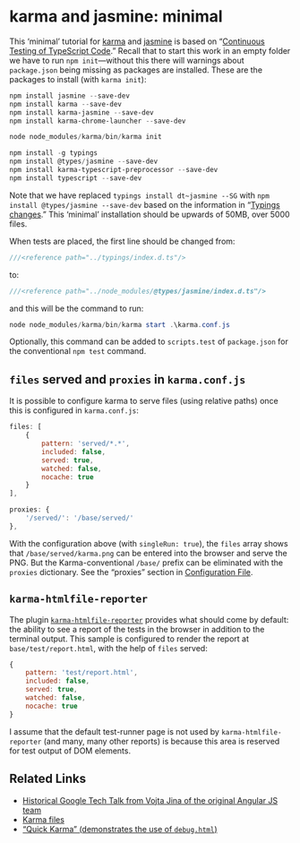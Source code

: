 # karma and jasmine: minimal

This ‘minimal’ tutorial for [karma](https://karma-runner.github.io) and [jasmine](https://jasmine.github.io) is based on “[Continuous Testing of TypeScript Code](http://www.damirscorner.com/blog/posts/20160116-ContinuousTestingOfTypeScriptCode.html).” Recall that to start this work in an empty folder we have to run `npm init`—without this there will warnings about `package.json` being missing as packages are installed. These are the packages to install (with `karma init`):

```powershell
npm install jasmine --save-dev
npm install karma --save-dev
npm install karma-jasmine --save-dev
npm install karma-chrome-launcher --save-dev

node node_modules/karma/bin/karma init

npm install -g typings
npm install @types/jasmine --save-dev
npm install karma-typescript-preprocessor --save-dev
npm install typescript --save-dev
```

Note that we have replaced `typings install dt~jasmine --SG` with `npm install @types/jasmine --save-dev` based on the information in “[Typings changes](https://scotch.io/lounge/angular/typings-changes).” This ‘minimal’ installation should be upwards of 50MB, over 5000 files.

When tests are placed, the first line should be changed from:

```js
///<reference path="../typings/index.d.ts"/>
```

to:

```js
///<reference path="../node_modules/@types/jasmine/index.d.ts"/>
```

and this will be the command to run:

```powershell
node node_modules/karma/bin/karma start .\karma.conf.js
```

Optionally, this command can be added to `scripts.test` of `package.json` for the conventional `npm test` command.

## `files` served and `proxies` in `karma.conf.js`

It is possible to configure karma to serve files (using relative paths) once this is configured in `karma.conf.js`:

```js
files: [
    {
        pattern: 'served/*.*',
        included: false,
        served: true,
        watched: false,
        nocache: true
    }
],

proxies: {
    '/served/': '/base/served/'
},
```

With the configuration above (with `singleRun: true`), the `files` array shows that `/base/served/karma.png` can be entered into the browser and serve the PNG. But the Karma-conventional `/base/` prefix can be eliminated with the `proxies` dictionary. See the “proxies” section in [Configuration File](http://karma-runner.github.io/1.0/config/configuration-file.html).

## `karma-htmlfile-reporter`

The plugin [`karma-htmlfile-reporter`](https://github.com/matthias-schuetz/karma-htmlfile-reporter) provides what should come by default: the ability to see a report of the tests in the browser in addition to the terminal output. This sample is configured to render the report at `base/test/report.html`, with the help of `files` served:

```js
{
    pattern: 'test/report.html',
    included: false,
    served: true,
    watched: false,
    nocache: true
}
```

I assume that the default test-runner page is not used by `karma-htmlfile-reporter` (and many, many other reports) is because this area is reserved for test output of DOM elements.

## Related Links

* [Historical Google Tech Talk from Vojta Jina of the original Angular JS team](https://www.youtube.com/watch?v=YG5DEzaQBIc)
* [Karma files](http://karma-runner.github.io/1.0/config/files.html)
* [“Quick Karma” (demonstrates the use of `debug.html`)](https://www.youtube.com/watch?v=AoMoL2UAC-A)